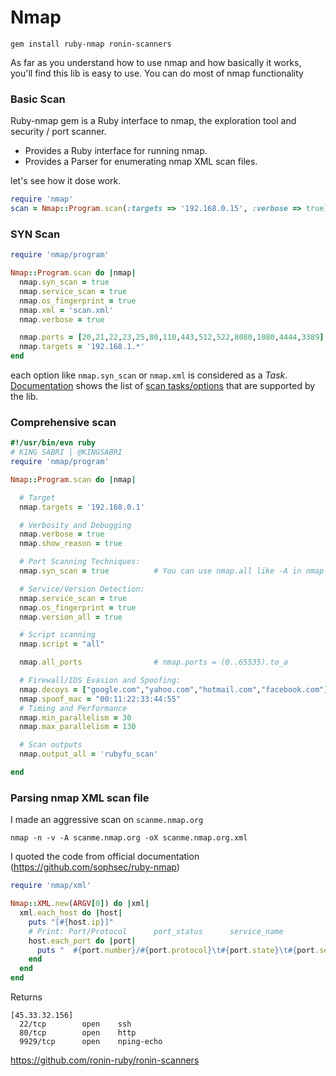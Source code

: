 # Nmap

```
gem install ruby-nmap ronin-scanners
```
As far as you understand how to use nmap and how basically it works, you'll find this lib is easy to use. You can do most of nmap functionality 


### Basic Scan
Ruby-nmap gem is a Ruby interface to nmap, the exploration tool and security / port scanner.

* Provides a Ruby interface for running nmap.
* Provides a Parser for enumerating nmap XML scan files.

let's see how it dose work.

```ruby
require 'nmap'
scan = Nmap::Program.scan(:targets => '192.168.0.15', :verbose => true)
```
### SYN Scan

```ruby
require 'nmap/program'

Nmap::Program.scan do |nmap|
  nmap.syn_scan = true
  nmap.service_scan = true
  nmap.os_fingerprint = true
  nmap.xml = 'scan.xml'
  nmap.verbose = true

  nmap.ports = [20,21,22,23,25,80,110,443,512,522,8080,1080,4444,3389]
  nmap.targets = '192.168.1.*'
end
```
each option like `nmap.syn_scan` or `nmap.xml` is considered as a *Task*. [Documentation](http://www.rubydoc.info/gems/ruby-nmap/frames "Official doc") shows the list of [scan tasks/options](http://www.rubydoc.info/gems/ruby-nmap/Nmap/Task) that are supported by the lib.


### Comprehensive scan

```ruby
#!/usr/bin/evn ruby
# KING SABRI | @KINGSABRI
require 'nmap/program'

Nmap::Program.scan do |nmap|

  # Target
  nmap.targets = '192.168.0.1'

  # Verbosity and Debugging
  nmap.verbose = true
  nmap.show_reason = true

  # Port Scanning Techniques:
  nmap.syn_scan = true          # You can use nmap.all like -A in nmap

  # Service/Version Detection:
  nmap.service_scan = true
  nmap.os_fingerprint = true
  nmap.version_all = true

  # Script scanning
  nmap.script = "all"

  nmap.all_ports                # nmap.ports = (0..65535).to_a

  # Firewall/IDS Evasion and Spoofing:
  nmap.decoys = ["google.com","yahoo.com","hotmail.com","facebook.com"]
  nmap.spoof_mac = "00:11:22:33:44:55"
  # Timing and Performance
  nmap.min_parallelism = 30
  nmap.max_parallelism = 130

  # Scan outputs
  nmap.output_all = 'rubyfu_scan'

end
```

### Parsing nmap XML scan file
I made an aggressive scan on `scanme.nmap.org`
```
nmap -n -v -A scanme.nmap.org -oX scanme.nmap.org.xml
```

I quoted the code from official documentation (https://github.com/sophsec/ruby-nmap)

```ruby
require 'nmap/xml'

Nmap::XML.new(ARGV[0]) do |xml|
  xml.each_host do |host|
    puts "[#{host.ip}]"
    # Print: Port/Protocol      port_status      service_name
    host.each_port do |port|
      puts "  #{port.number}/#{port.protocol}\t#{port.state}\t#{port.service}"
    end
  end
end
```

Returns
```
[45.33.32.156]
  22/tcp        open    ssh
  80/tcp        open    http
  9929/tcp      open    nping-echo
```



https://github.com/ronin-ruby/ronin-scanners






<br><br><br>
---













